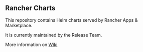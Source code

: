 ## Rancher Charts

This repository contains Helm charts served by Rancher Apps & Marketplace.

It is currently maintained by the Release Team.

More information on [Wiki](https://github.com/rancher/charts/wiki)